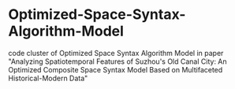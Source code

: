 # Optimized-Space-Syntax-Algorithm-Model
code cluster of Optimized Space Syntax Algorithm Model in paper "Analyzing Spatiotemporal Features of Suzhou's Old Canal City: An Optimized Composite Space Syntax Model Based on Multifaceted Historical-Modern Data"
